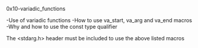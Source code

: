 0x10-variadic\_functions

-Use of variadic functions
-How to use va\_start, va\_arg and va\_end macros
-Why and how to use the const type qualifier

The <stdarg.h> header must be included to use the above listed macros
